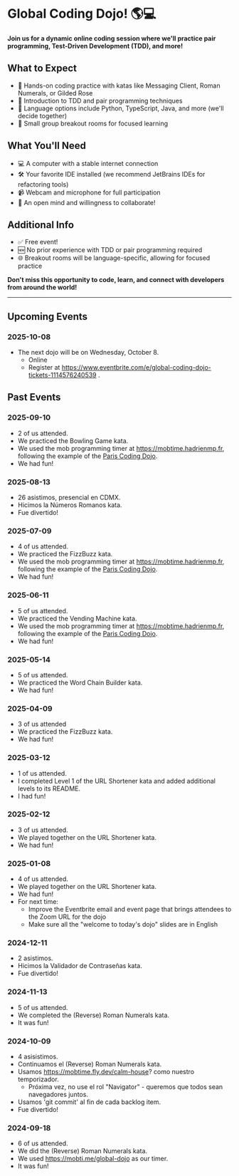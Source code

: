 # Global Coding Dojo! 🌎💻

**Join us for a dynamic online coding session where we'll practice pair programming, Test-Driven Development (TDD), and more!**

## What to Expect

- 🎯 Hands-on coding practice with katas like Messaging Client, Roman Numerals, or Gilded Rose
- 🔄 Introduction to TDD and pair programming techniques
- 💬 Language options include Python, TypeScript, Java, and more (we'll decide together)
- 👥 Small group breakout rooms for focused learning

## What You'll Need

- 💻 A computer with a stable internet connection
- 🛠️ Your favorite IDE installed (we recommend JetBrains IDEs for refactoring tools)
- 📹 Webcam and microphone for full participation
- 🧠 An open mind and willingness to collaborate!

## Additional Info

- ✅ Free event!
- 🆕 No prior experience with TDD or pair programming required
- 🌐 Breakout rooms will be language-specific, allowing for focused practice

**Don't miss this opportunity to code, learn, and connect with developers from around the world!**

---

## Upcoming Events

### 2025-10-08
- The next dojo will be on Wednesday, October 8.
    - Online
    - Register at https://www.eventbrite.com/e/global-coding-dojo-tickets-1114576240539 .

## Past Events

### 2025-09-10
- 2 of us attended.
- We practiced the Bowling Game kata.
- We used the mob programming timer at https://mobtime.hadrienmp.fr, following the example of the [Paris Coding Dojo](https://github.com/dojo-developpement-paris/dojo-developpement-paris.github.io).
- We had fun!

### 2025-08-13
- 26 asistimos, presencial en CDMX.
- Hicimos la Números Romanos kata.
- Fue divertido!

### 2025-07-09
- 4 of us attended.
- We practiced the FizzBuzz kata.
- We used the mob programming timer at https://mobtime.hadrienmp.fr, following the example of the [Paris Coding Dojo](https://github.com/dojo-developpement-paris/dojo-developpement-paris.github.io).
- We had fun!

### 2025-06-11
- 5 of us attended.
- We practiced the Vending Machine kata.
- We used the mob programming timer at https://mobtime.hadrienmp.fr, following the example of the [Paris Coding Dojo](https://github.com/dojo-developpement-paris/dojo-developpement-paris.github.io).
- We had fun!

### 2025-05-14
- 5 of us attended.
- We practiced the Word Chain Builder kata.
- We had fun!

### 2025-04-09
- 3 of us attended
- We practiced the FizzBuzz kata.
- We had fun!

### 2025-03-12
- 1 of us attended.
- I completed Level 1 of the URL Shortener kata and added additional levels to its README.
- I had fun!

### 2025-02-12
- 3 of us attended.
- We played together on the URL Shortener kata.
- We had fun!

### 2025-01-08
- 4 of us attended.
- We played together on the URL Shortener kata.
- We had fun!
- For next time:
  - Improve the Eventbrite email and event page that brings attendees to the Zoom URL for the dojo
  - Make sure all the "welcome to today's dojo" slides are in English

### 2024-12-11
- 2 asistimos.
- Hicimos la Validador de Contraseñas kata.
- Fue divertido!

### 2024-11-13
- 5 of us attended.
- We completed the (Reverse) Roman Numerals kata.
- It was fun!

### 2024-10-09
- 4 asisistimos.
- Continuamos el (Reverse) Roman Numerals kata.
- Usamos https://mobtime.fly.dev/calm-house? como nuestro temporizador.
  - Próxima vez, no use el rol "Navigator" - queremos que todos sean navegadores juntos.
- Usamos 'git commit' al fin de cada backlog item.
- Fue divertido!

### 2024-09-18
- 6 of us attended.
- We did the (Reverse) Roman Numerals kata.
- We used https://mobti.me/global-dojo as our timer.
- It was fun!
